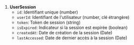  
1. **UserSession**
   - `id`: Identifiant unique (number)
   - `userId`: Identifiant de l'utilisateur (number, clé étrangère)
   - `token`: Token de session (string)
   - `isExpired`: Indicateur si la session est expirée (boolean)
   - `createdAt`: Date de création de la session (Date)
   - `lastAccessed`: Date de dernier accès à la session (Date)

 
